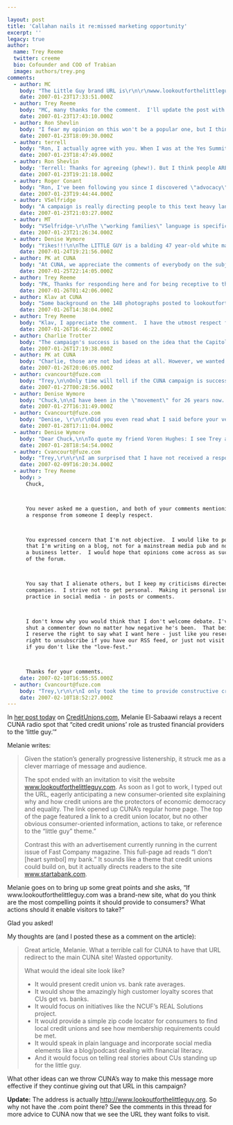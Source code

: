 ```yaml
---

layout: post
title: 'Callahan nails it re:missed marketing opportunity'
excerpt: ''
legacy: true
author:
  name: Trey Reeme
  twitter: creeme
  bio: Cofounder and COO of Trabian
  image: authors/trey.png
comments:
  - author: MC
    body: "The Little Guy brand URL is\r\n\r\nwww.lookoutforthelittleguy.org\r\n\r\nDefinitely a better message there.\r\n\r\n"
    date: 2007-01-23T17:33:51.000Z
  - author: Trey Reeme
    body: "MC, many thanks for the comment.  I'll update the post with the .org link.\r\n\r\nA couple of things.  \"Click here to learn more\":http://www.creditunion.coop/ from the .org address points to the consumer part of the CUNA website.  \r\n\r\nThe slideshow: well, it's a little pointless.  Here are pictures of random people standing beside a character that looks like Stewie Griffin in twenty years (I know, die-hard Family Guy fans will say we already know what he looks like because they covered that in the movie, duh!  Just play along for now.)\r\n\r\nFinally, why in the world doesn't the .com point to the .org site instead of the CUNA site?\r\n\r\nNot trying to be a \"Debbie Downer\":http://en.wikipedia.org/wiki/Debbie_Downer here; just trying to offer some constructive advice for this.  It's a great opportunity that still needs work."
    date: 2007-01-23T17:43:10.000Z
  - author: Ron Shevlin
    body: "I fear my opinion on this won't be a popular one, but I think the \"little guy\" approach is misguided.\n\nMuch like the BankerSpank ads that try to portray credit union members as fundamentally different from consumers who use banks, the \"little guy\" site does the same.\n\nIt's credit union insiders projecting THEIR differences onto the consumer. \n\nGranted, there may be a segment of consumers who see themselves as the \"little guy\", betrodden by behemoths.\n\nBut CU execs are missing the point -- they think THEY'RE the \"little guy\" getting trampled on by the big bad banks.\n\nConsumers could care less -- they want high quality financial products and services from firms that are easy to do business with and care about them as people.\n\nCommerce Bank has proven that you can be a \"big bad bank\" and still deliver on the this promise.\n\nPLEASE credit union execs: Wake up, quit whining, and start competing."
    date: 2007-01-23T18:09:30.000Z
  - author: terrell
    body: "Ron, I actually agree with you. When I was at the Yes Summit this December, one of the main points I walked away with was that most people don't care whether they belong to a bank or a credit union. They aren't swayed by the credit union difference. Yes, it might be icing on the cake, but it's not the reason they are going to use our products/services over a bank's. "
    date: 2007-01-23T18:47:49.000Z
  - author: Ron Shevlin
    body: 'Terrell: Thanks for agreeing (phew!). But I think people ARE swayed by the CU difference - the difference in the EXPERIENCE they get - not the difference in legal structure and not-for-profit status.'
    date: 2007-01-23T19:21:18.000Z
  - author: Roger Conant
    body: "Ron, I've been following you since I discovered \"advocacy\" - while you were at Forrester.  So glad you are interested in the future of CU's.  I contend that the CU's are missing out big time by not including \"marketing to women\" in their strategy.  What a natural for them - and talk about \"advocacy\".  Example - CU's and CUSOs (I work in marketing for a “home loan” CUSO) are trying to figure out how to resonate with Realtors.  That's valid, but why don't they direct some of that \"creativity\" towards the ONLY stat that grew in this years National Association of Realtors Homebuyers survey - single women moved up to 22% of all homes sold last year.  And women will head 28% of all households by 2010 (Fannie Mae). I have had some dialog with Glen Urban about this.  So glad to have you in our balcony!  Roger"
    date: 2007-01-23T19:44:44.000Z
  - author: VSelfridge
    body: "A campaign is really directing people to this text heavy landing page?  \r\n\r\n1)  Why not even animate these CU vs. Bank factoids - to make them more visually interesting to the consumer?\r\nSomething like \"What is the Credit Union difference?\" - or something like what the Credit Union Assoc. of Oregon's did with their site:  http://www.you-belong.org/generator.html\r\n\r\n\r\n2)  Not to harp on the \"Stevie\" image - but is this cartoon \"little guy\" the image we want to portray as a \"general credit union memeber\"?   Wouldn't it be more fun to have a little person (real person) vs. \"big suit\" (like the WaMu ads making fun of bankers) - to make the \"people like you & me\" vs. \"stockholders\" distinction.  Maybe the \"big suit\" could even sport a monicle like the guy on the Monopoly board! \r\n\r\n3) Text question:  \"...\"America's non-profit credit unions...\"  Aren't we credit unions not-for-profit ... To me \"non-profit\" seems to imply some sort of charitable organization? \r\n\r\n4) Text question #2 \"...89 million Americans in working families...\" Perhaps this is capital hill speak - why not just \"89 million Americans\" and leave it at that -> working, not-working / retired, families, singles, etc. \r\n\r\n5) \"Click here to learn more\" I thought would take me to more info about how banks and CUs are different... Instead its just the main page on CUNA. Why not - learn more about Credit Unions and how you can join one - and start looking out for YOU - today! \r\n\r\nJust some ideas... "
    date: 2007-01-23T21:03:27.000Z
  - author: MT
    body: "VSelfridge-\r\nThe \"working families\" language is specifically because that's what the bankers are focusing on in the results of the NCUA survey and GAO report. \r\nJust my guess---"
    date: 2007-01-23T21:26:34.000Z
  - author: Denise Wymore
    body: "Yikes!!!\n\nThe LITTLE GUY is a balding 47 year-old white man.\nThe typical credit union member. \n\nAnd we are PROMOTING this difference? \nAs banks get bigger, less personal, blah blah blah.......\n\nHave you SEEN how many credit unions are doing the same thing?? \n\nCUNA -- wake up. Get out of the office and look around. \n\nwww.bankerspank.com is the best credit union advertising I have ever seen. The best thing about it? Someone younger than LITTLE GUY will actually take the time to watch it. \n\n"
    date: 2007-01-24T19:21:56.000Z
  - author: PK at CUNA
    body: "At CUNA, we appreciate the comments of everybody on the subject of “the Little Guy,” the website, and the opportunities presented to credit unions in this effort.\r\n\r\nBut let me put things into context, which (I think) may clarify some things …\r\n\r\nThe website – and The Little Guy himself – is entirely aimed at Capitol Hill in Washington, D.C., and the audience there (Members of Congress and their staffs, who collectively total about 16,000 souls). The purpose of all of this: Change the conversation on Capitol Hill – from what the banking industry wants to talk about, to what credit unions want to talk about.\r\n\r\nA device for helping us accomplish that is the Little Guy.\r\n\r\nWho is the Little Guy?\r\n\r\nHe represents the working men and women of America from all walks of life who are credit union members – the owners and focus of credit union service. Credit union members are what Congress should be thinking of when considering issues affecting credit unions. On Jan. 4, the opening day, the 110th Congress met the Little Guy.\r\n\r\nTo see a video of that day, and what people on Capitol Hill think of credit unions and the Little Guy, <a href=\"http://www.youtube.com/watch?v=hVdZ9CcJZSc\">click here.</a>\r\n\r\nWe hope to be doing more. Keep your eyes on CUNA’s website and “Look out for the Little Guy.”\r\n\r\n"
    date: 2007-01-25T22:14:05.000Z
  - author: Trey Reeme
    body: "PK, Thanks for responding here and for being receptive to the comments.\r\n\r\nCUNA's shooting for a (forgive me for stereotyping here) fairly intelligent audience of 16,000 members of Congress and their staffs. \r\n\r\nBut the audience is shown a static chart that, well, sounds like name-calling.  \"Anyone who can afford high fees and can maintain high balances can use a bank.\"  I mean, do we really believe that about all banks?  From experience, I don't.  Also, what would most CUs do without their own fee incomes, after all?\r\n\r\nMoreover, the site shows them (along with the Bankerspank link) a slideshow of pictures including \"this one\":http://www.lookoutforthelittleguy.org/slide_show.php?pic=48 (I hope CUNA takes this pic down when it's noticed that the person in the camera is picking the little guy's nose)?\r\n\r\nMy point is the *website* needs help - especially if The Hill's the primary audience.  I do realize that I'm offending a web developer right now who put a lot of work into uploading photos to that slideshow, but this needs to be said, and the web strategy needs a complete shift. \r\n\r\nDoing a \"Google search for 'little guy' and 'credit union'\":http://www.google.com/search?hl=en&lr=&q=%22little+guy%22+%22credit+union%22&btnG=Search brings some familiar results (today, we're number one).  I'll be the first one to admit that the number one result _should not_ be this blog.  It should belong to CUNA's website.  And I'd be happy to advise anyone at CUNA who wants to ask me how I'd get it there.\r\n\r\nThanks again for responding, and I sincerely hope the campaign is successful (that wish is what inspired this post)."
    date: 2007-01-26T01:42:06.000Z
  - author: Klav at CUNA
    body: "Some background on the 148 photographs posted to lookoutforthelittleguy.org...\r\n\r\nIn addition to the concurrent radio and print ads/cartoons with the URL, the photos were intended to drive very targeted traffic to the website.  How?\r\n\r\nEach person, mostly congressional staffers, who had his or her photo made with the Little Guy was given a card which directed them to view or download their photos from the website.\r\n"
    date: 2007-01-26T14:38:04.000Z
  - author: Trey Reeme
    body: "Klav, I appreciate the comment.  I have the utmost respect for you and the cause you've been fighting on your blog.  I want you to know this is not a personal attack on you or PK.  This is strictly business.\n\nI'll start by saying I'd be a fool to try to advise CUNA on the message that should be preached to Congress or your agenda there.  CUNA is the undisputed expert on that. \n\nWhat I do feel qualified to advise CUNA on is the effectiveness of the campaign website and even the CUNA website as a whole (which I've stayed out of) at _engaging_ an audience online even if that audience is Congressional staffers. \n\nMy job, day in and day out, involves engaging people online - building websites and social media campaigns, and teaching credit unions how to use the web more effectively.  I'm not a professional writer (which I'm sure is obvious to anybody with a hatred of passive voice), but I would consider myself (and our team) to be professionals at online engagement.  We're providing free, unsolicited advice to CUNA here, and I don't know of many people who care enough about credit unions to do that.\n\nMy next point:  when it comes to the message, I'm not going to try to convince CUNA that the Little Guy is wrong as an icon on The Hill.  However, if CUNA is planning on expanding this beyond that, the Little Guy 2.0 is not going to unite credit union members like it did eighty years ago when Roy Bergengren drew Little Man 0.1.  \n\nIf the only audience CUNA cares about reaching with this campaign is 16k, CUNA is thinking on way too small of a scale here.  Thus, my \"wasted opportunity\" assessment still stands.\n\nFinally, I hope CUNA is tracking the stats of how many of these people have directly downloaded the pictures or visited the site.\n\nIf CUNA is monitoring traffic, most will be coming from this blog post and the original one from Callahan. If CUNA wouldn't mind sharing that data, we'd love to know.  You'll find that this campaign is not engaging.  \n\nThe nature of the web has changed.  Simply having a website is not enough.  It has to engage and provide real value.\n\nI believe no one (ok, maybe one person out of the 148) cares about downloading their photo.  Would you?\n\nThanks again for the comment and the discussion here.  I don't believe we're beating a dead horse and it's encouraging that the conversation continues."
    date: 2007-01-26T16:46:22.000Z
  - author: Charlie Trotter
    body: "The campaign's success is based on the idea that the Capitol Hill Kids will have enough of a lull in managing America on any given day to dig out a little card (that CUNA is wishfully thinking has actually made it past the nearest trash can), dial in a website and download a photo of themselves with cardboard cut-out of a cartoon (that they were probably irked to have had to stop for anyway). That's CUNA's plan?\n\nIf all the more engagement they're offering is the downloadability of a photo opp with a \"celebrity\", then make it a real celebrity. Find someone well-known who has bought in to the CU ideal, BIll Gates for one, and persuade him to show up for a few point 'n' shoots on the Hill one afternoon. Even a known cartoon would be better than one with no extra-credit-unional history. \n\nOr make the little guy an actual guy. Make another Jared from Subway. An honest-to-goodness success story, someone who got financially skinny, as it were. Not only will he/she be the physical proof of your value, but he/she is registered to vote."
    date: 2007-01-26T17:19:38.000Z
  - author: PK at CUNA
    body: "Charlie, those are not bad ideas at all. However, we wanted to roll out the Little Guy as an empathetic character (some may agree or disagree Mr. Gates is such), and then build on the character as a metaphor for credit union members.\r\n\r\nRegarding the staffers on the Hill; well, yes, they do have some downtime now and then, and the photos were a technique (OK, a gimmick) we employed to get them to look at the CU/Bank differences. Lots of newbies up there, so we felt it was a worthwhile approach."
    date: 2007-01-26T20:06:05.000Z
  - author: cvancourt@fuze.com
    body: "Trey,\n\nOnly time will tell if the CUNA campaign is successful in achieving its intended goals.  Like you, I too question some of the delivery, but I also realize that marketing campaigns are far from a science.   I encourage you to step back some and recognize that your 3-4 years of experience, no matter how insightful, is still largely based on opinion and should be communicated as such.  Overall I think you and Trabian bring interesting and challenging thoughts into a movement that needs some shaking up; I just caution you to recognize and embrace the subjective nature of your subject matter, which ultimately will make you more effective in getting others to hear your perspectives. \n\nChuck"
    date: 2007-01-27T00:28:56.000Z
  - author: Denise Wymore
    body: "Chuck,\n\nI have been in the \"movement\" for 26 years now. I truly believe in people helping people, and I certainly don't want credit unions to go under on my watch. \n\nI have been waiting for CUNA to say what Trabian has been saying, since the HR 1151 days.  We need to get serious and be honest about what we are  becoming. \n\n89 million Americans in working families. Okay,those are some impressive numbers. The charter structure is the same. Each member is an owner (on paper) they elect board members that are not paid.\n\nBut now it gets fuzzy.\n\nSince our \"victory\" with 1151, credit unions have converted in record numbers to community charters. Many have taken in the \"underserved\" definition to expand -- without a real watchdog to make sure they are serving the underserved. That's like taking in foster kids for the checks. \n\nThey exist SOLELY to serve their members? \n\nI remember the Little Guy. Then, as now, he was living paycheck to paycheck. And sometimes he would mess up. Courtesy pay back then involved a phone call asking him to make a deposit by the end of the day to avoid those pesky NSF fees. I made those calls -- and 90% of the members would do it and thank us profusely and tell their co-workers how much better we were than their bank. \n\nToday, courtesy pay means charging him $25.00 PER ITEM - to avoid those pesky NSF fees (on the other end). \n\nCommunity banks are credit unions that pay taxes. I know why they're angry. And I know why we're fighting for our lives. The fight is getting bloody. We go to the hill once a year to \"rally the troops\" with the exact same message I've heard for a quarter of a century. But the rest of the year, we are not \"staying in shape\" for the fight. \n\nWe are allowing credit unions to merge at record rates and management to profit from many of these. Viable \"little guy\" credit unions who are just giving up. I know some of these are necessary -- but many are not. \n\nNCUA is doing a decent job of throwing up barriers on conversions to Mutual Savings Banks but what is CUNA doing to keep credit unions in shape for this fight? \n\nWhen Dick Ensweiler was the chairman of CUNA I heard him speak at a Texas Chapter meeting. He said, \"The best way to fight the bankers is to act like a credit union,every day.\" \n\nThe Filene Research Institute has become my favorite credit union website (ironically designed by Trabian) because there is a wealth of information about credit unions AND they are always challenging themselves.\n\nWe've lost our mojo - our soul. That's why the Little Guy creeped me out so bad. He has no eyes.....he looks old and tired and one dimensional. He looks like CUNA. \n\nThe boys at Trabian are my shining hope for the future of credit unions. They are credit union members - have been for years. They could probably make a lot more money developing webs for big companies. They are good. But they care. Like I do, about the future of credit unions.\n\n\n"
    date: 2007-01-27T16:31:49.000Z
  - author: Cvancourt@fuze.com
    body: "Denise, \r\n\r\nDid you even read what I said before your verbose rant?  Credit unions are indeed at a critical juncture and need to start executing better on what the movement is capable of bringing to people’s lives.  I too like the folks at Trabian and believe they can and do add value to the movement.  I just hope to think that Trey has no interest in pontificating and alienating folks and that he would rather be more effective at changing perspectives and building consensus.\r\n\r\n"
    date: 2007-01-28T17:11:04.000Z
  - author: Denise Wymore
    body: "Dear Chuck,\n\nTo quote my friend Voren Hughes: I see Trey and all the folks at Trabian as watchmen on the tower wall. They survey the land looking for any kind of threat that would cause the kingdom harm. The kingdom being the Credit Union movement.\n\nThey are the first line of protection always on alert and ready to sound the horn in a moments notice to warn the kingdom of any oncoming danger. Although I don't believe they are alone in sounding the horn, I do believe their voice is the one that resonates with the greatest clarity. \n\nMy comments were intended to encourage them to  continue to speak up. I believe that there is a remnant that is standing along the wall lifting their voices with them and hopefully someday they will rise up and become the decision makers that will guide the CU movement back to its roots.\n\nPolitical correctness has stymied the credit union movement for too long. "
    date: 2007-01-28T18:54:54.000Z
  - author: Cvancourt@fuze.com
    body: "Trey,\r\n\r\nI am surprised that I have not received a response from you.  I am hopeful that you actually welcome opinions beyond the love fest you normally enjoy in this blog. \r\n\r\nI do generally agree with you folks at Trabian and think you bring interesting thoughts to the space.\r\n\r\nSorry I missed you in Seattle.\r\n\r\nChuck\r\n\r\nP.S.  The WSA is having an interesting session on social networking in the business world and includes some high-profile and seasoned folks in the space.  Check out: http://www.wsa.org/events/event.asp?EventID=659 "
    date: 2007-02-09T16:20:34.000Z
  - author: Trey Reeme
    body: >
      Chuck,



      You never asked me a question, and both of your comments mentioning me got
      a response from someone I deeply respect.



      You expressed concern that I'm not objective.  I would like to point out
      that I'm writing on a blog, not for a mainstream media pub and not in
      a business letter.  I would hope that opinions come across as such because
      of the forum.



      You say that I alienate others, but I keep my criticisms directed toward
      companies.  I strive not to get personal.  Making it personal isn't a good
      practice in social media - in posts or comments.



      I don't know why you would think that I don't welcome debate. I've never
      shut a commenter down no matter how negative he's been.  That being said,
      I reserve the right to say what I want here - just like you reserve the
      right to unsubscribe if you have our RSS feed, or just not visit the site
      if you don't like the "love-fest."



      Thanks for your comments.
    date: 2007-02-10T16:55:55.000Z
  - author: Cvancourt@fuze.com
    body: "Trey,\r\n\r\nI only took the time to provide constructive criticism because I believe that you and the folks at Trabian add valuable perspectives in the credit union space and I want your collective voice to be heard by as broad an audience as possible.  Net result: bigger impact.\r\n\r\nI thought my comments warranted a response directly from you and appreciate you taking the time to respond, although you have seemed to embrace nothing that I said.\r\n\r\nI too am passionate and opinionated and firmly believe that you need to say what you believe. You know what I mean, the “everyone has a right to my opinion” kind of thing.  However, with age I have also come to realize the importance of how things are said and that the best approach is usually a blending of many different and sometimes conflicting perspectives.  \r\n\r\nBack to building a company that I too believe has a positive impact on consumers through credit unions….Just not enough hours in the day between work and family!\r\n\r\nChuck\r\n\r\nP.S.  My RSS feeds to opensourcecu remain in tact and I will be sure to throw some “love” your way when I read stuff I agree with. Keep shaking things up in the credit union space.\r\n"
    date: 2007-02-10T18:52:27.000Z
---
```


<p>In <a href="http://www.creditunions.com/home/articles/template.asp?article_id=2202#related">her post today</a> on <a href="http://www.creditunions.com">CreditUnions.com</a>, Melanie El-Sabaawi relays a recent <span class="caps">CUNA</span> radio spot that &#8220;cited credit unions&#8217; role as trusted financial providers to the &#8216;little guy.&#8217;&#8221;</p>
<p>Melanie writes:</p>
<blockquote><p>Given the station&#8217;s generally progressive listenership, it struck me as a clever marriage of message and audience. </p><p>The spot ended with an invitation to visit the website <a href="http://www.lookoutforthelittleguy.com">www.lookoutforthelittleguy.com</a>.  As soon as I got to work, I typed out the <span class="caps">URL</span>, eagerly anticipating a new consumer-oriented site explaining why and how credit unions are the protectors of economic democracy and equality.  The link opened up <span class="caps">CUNA</span>&#8217;s regular home page.  The top of the page featured a link to a credit union locator, but no other obvious consumer-oriented information, actions to take, or reference to the &#8220;little guy&#8221; theme.&#8221;</p><p>Contrast this with an advertisement currently running in the current issue of Fast Company magazine.  This full-page ad reads &#8220;I don&#8217;t [heart symbol] my bank.&#8221;  It sounds like a theme that credit unions could build on, but it actually directs readers to the site <a href="http://www.startabank.com">www.startabank.com</a>.</p></blockquote>
<p>Melanie goes on to bring up some great points and she asks, &#8220;If www.lookoutforthelittleguy.com was a brand-new site, what do you think are the most compelling points it should provide to consumers?  What actions should it enable visitors to take?&#8221;</p>
<p>Glad you asked!</p>
<p>My thoughts are (and I posted these as a comment on the article):</p>
<blockquote><p>Great article, Melanie.  What a terrible call for <span class="caps">CUNA</span> to have that <span class="caps">URL</span> redirect to the main <span class="caps">CUNA</span> site!  Wasted opportunity.</p><p>What would the ideal site look like?</p><ul><li>It would present credit union vs. bank rate averages.</li><li>It would show the amazingly high customer loyalty scores that CUs get vs. banks.</li><li>It would focus on initiatives like the <span class="caps">NCUF</span>&#8217;s <span class="caps">REAL</span> Solutions project.</li><li>It would provide a simple zip code locator for consumers to find local credit unions and see how membership requirements could be met.</li><li>It would speak in plain language and incorporate social media elements like a blog/podcast dealing with financial literacy.</li><li>And it would focus on telling real stories about CUs standing up for the little guy.</li></blockquote>
<p>What other ideas can we throw <span class="caps">CUNA</span>&#8217;s way to make this message more effective if they continue giving out that <span class="caps">URL</span> in this campaign?</p>
<p><strong>Update:</strong> The address is actually <a href="http://www.lookoutforthelittleguy.org">http://www.lookoutforthelittleguy.org</a>.  So why not have the .com point there?  See the comments in this thread for more advice to <span class="caps">CUNA</span> now that we see the <span class="caps">URL</span> they want folks to visit.</p>